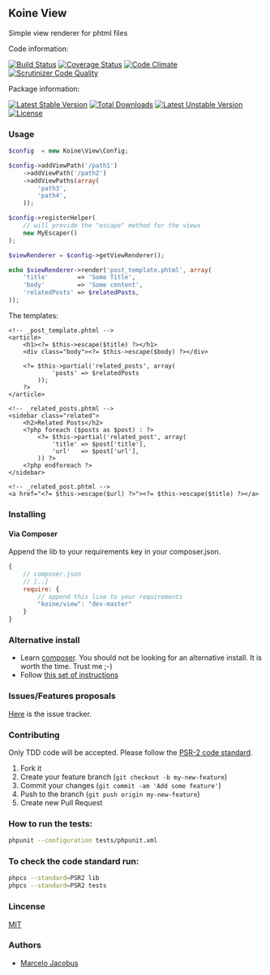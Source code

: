 Koine View
-----------------

Simple view renderer for phtml files

Code information:

[![Build Status](https://travis-ci.org/koinephp/View.png?branch=master)](https://travis-ci.org/koinephp/View)
[![Coverage Status](https://coveralls.io/repos/koinephp/View/badge.png)](https://coveralls.io/r/koinephp/View)
[![Code Climate](https://codeclimate.com/github/koinephp/View.png)](https://codeclimate.com/github/koinephp/View)
[![Scrutinizer Code Quality](https://scrutinizer-ci.com/g/koinephp/View/badges/quality-score.png?b=master)](https://scrutinizer-ci.com/g/koinephp/View/?branch=master)

Package information:

[![Latest Stable Version](https://poser.pugx.org/koine/view/v/stable.svg)](https://packagist.org/packages/koine/view)
[![Total Downloads](https://poser.pugx.org/koine/view/downloads.svg)](https://packagist.org/packages/koine/view)
[![Latest Unstable Version](https://poser.pugx.org/koine/view/v/unstable.svg)](https://packagist.org/packages/koine/view)
[![License](https://poser.pugx.org/koine/view/license.svg)](https://packagist.org/packages/koine/view)

### Usage

```php
$config  = new Koine\View\Config;

$config->addViewPath('/path1')
    ->addViewPath('/path2')
    ->addViewPaths(array(
        'path3',
        'path4',
    ));

$config->registerHelper(
    // will provide the "escape" method for the views
    new MyEscaper()
);

$viewRenderer = $config->getViewRenderer();

echo $viewRenderer->render('post_template.phtml', array(
    'title'        => 'Some Title',
    'body'         => 'Some content',
    'relatedPosts' => $relatedPosts,
));
```

The templates:

```phtml
<!-- _post_template.phtml -->
<article>
    <h1><?= $this->escape($title) ?></h1>
    <div class="body"><?= $this->escape($body) ?></div>

    <?= $this->partial('related_posts', array(
            'posts' => $relatedPosts
        ));
    ?>
</article>

<!-- _related_posts.phtml -->
<sidebar class="related">
    <h2>Related Posts</h2>
    <?php foreach ($posts as $post) : ?>
        <?= $this->partial('related_post', array(
            'title' => $post['title'],
            'url'   => $post['url'],
        )) ?>
    <?php endforeach ?>
</sidebar>

<!-- _related_post.phtml -->
<a href="<?= $this->escape($url) ?>"><?= $this->escape($title) ?></a>
```


### Installing

#### Via Composer
Append the lib to your requirements key in your composer.json.

```javascript
{
    // composer.json
    // [..]
    require: {
        // append this line to your requirements
        "koine/view": "dev-master"
    }
}
```

### Alternative install
- Learn [composer](https://getcomposer.org). You should not be looking for an alternative install. It is worth the time. Trust me ;-)
- Follow [this set of instructions](#installing-via-composer)

### Issues/Features proposals

[Here](https://github.com/koinephp/view/issues) is the issue tracker.

### Contributing

Only TDD code will be accepted. Please follow the [PSR-2 code standard](https://github.com/php-fig/fig-standards/blob/master/accepted/PSR-2-coding-style-guide.md).

1. Fork it
2. Create your feature branch (`git checkout -b my-new-feature`)
3. Commit your changes (`git commit -am 'Add some feature'`)
4. Push to the branch (`git push origin my-new-feature`)
5. Create new Pull Request

### How to run the tests:

```bash
phpunit --configuration tests/phpunit.xml
```

### To check the code standard run:

```bash
phpcs --standard=PSR2 lib
phpcs --standard=PSR2 tests
```

### Lincense
[MIT](MIT-LICENSE)

### Authors

- [Marcelo Jacobus](https://github.com/mjacobus)
